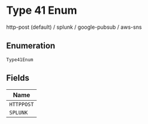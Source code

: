 
# Type 41 Enum

http-post (default) / splunk / google-pubsub / aws-sns

## Enumeration

`Type41Enum`

## Fields

| Name |
|  --- |
| `HTTPPOST` |
| `SPLUNK` |

